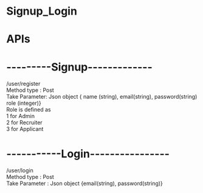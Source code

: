 # Signup_Login
# APIs
# ---------Signup-------------
/user/register<br/> 
Method type : Post<br/> 
Take Parameter: Json object { name (string), email(string), password(string) role (integer)}<br/> 
Role is defined as<br/> 
1 for  Admin<br/> 
2 for  Recruiter<br/> 
3 for  Applicant<br/> 
# -----------Login----------------
/user/login<br/> 
Method type : Post<br/> 
Take Parameter : Json object {email(string), password(string)}<br/> 

